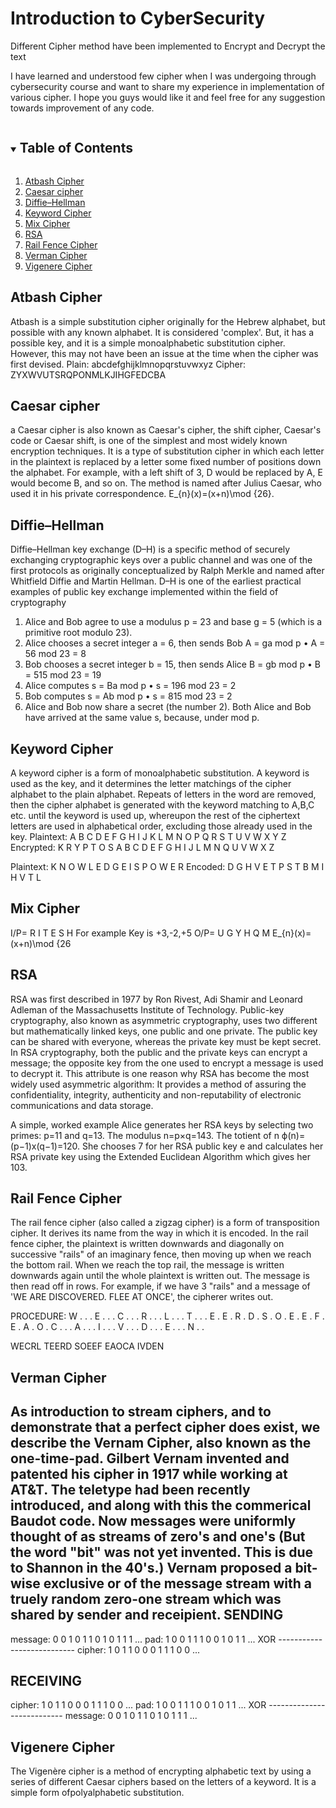 # Introduction to CyberSecurity
Different Cipher method have been implemented to Encrypt and Decrypt the text

I have learned and understood few cipher when I was undergoing through cybersecurity course and want to share my experience in implementation of various cipher. I hope you guys would like it and feel free for any suggestion towards improvement of any code.

<!-- TABLE OF CONTENTS -->
<details open="open">
  <summary><h2 style="display: inline-block">Table of Contents</h2></summary>
  <ol>
    <li>
      <a href="#Atbash-Cipher">Atbash Cipher</a></li>
    <li><a href="#Caesar-cipher">Caesar cipher</a></li>
    <li><a href="#Diffie–Hellman">Diffie–Hellman</a></li>
    <li><a href="#Keyword-Cipher">Keyword Cipher</a></li>
    <li><a href="#Mix-Cipher">Mix Cipher</a></li>
    <li><a href="#RSA">RSA</a></li>
    <li><a href="#Rail-Fence-Cipher">Rail Fence Cipher</a></li>
    <li><a href="#Verman-Cipher">Verman Cipher</a></li>
    <li><a href="#Vigenere-Cipher">Vigenere Cipher</a></li>
  </ol>
</details>

## Atbash Cipher
Atbash  is a simple substitution cipher originally for the Hebrew alphabet, but possible with any known alphabet.
It is considered 'complex'. But, it has a possible key, and it is a simple monoalphabetic substitution cipher. However, this may not have been an issue at the time when the cipher was first devised.
Plain:  abcdefghijklmnopqrstuvwxyz
Cipher: ZYXWVUTSRQPONMLKJIHGFEDCBA

## Caesar cipher
a Caesar cipher is also known as Caesar's cipher, the shift cipher, Caesar's code or Caesar shift, is one of the simplest and most widely known encryption techniques. It is a type of substitution cipher in which each letter in the plaintext is replaced by a letter some fixed number of positions down the alphabet. For example, with a left shift of 3, D would be replaced by A, E would become B, and so on. The method is named after Julius Caesar, who used it in his private correspondence.
E_{n}(x)=(x+n)\mod {26}.

## Diffie–Hellman
Diffie–Hellman key exchange (D–H) is a specific method of securely exchanging cryptographic keys over a public channel and was one of the first protocols as originally conceptualized by Ralph Merkle and named after Whitfield Diffie and Martin Hellman. D–H is one of the earliest practical examples of public key exchange implemented within the field of cryptography
1.	Alice and Bob agree to use a modulus p = 23 and base g = 5 (which is a primitive root modulo 23).
2.	Alice chooses a secret integer a = 6, then sends Bob A = ga mod p
•	A = 56 mod 23 = 8
3.	Bob chooses a secret integer b = 15, then sends Alice B = gb mod p
•	B = 515 mod 23 = 19
4.	Alice computes s = Ba mod p
•	s = 196 mod 23 = 2
5.	Bob computes s = Ab mod p
•	s = 815 mod 23 = 2
6.	Alice and Bob now share a secret (the number 2).
Both Alice and Bob have arrived at the same value s, because, under mod p.


## Keyword Cipher
A keyword cipher is a form of monoalphabetic substitution. A keyword is used as the key, and it determines the letter matchings of the cipher alphabet to the plain alphabet. Repeats of letters in the word are removed, then the cipher alphabet is generated with the keyword matching to A,B,C etc. until the keyword is used up, whereupon the rest of the ciphertext letters are used in alphabetical order, excluding those already used in the key.
Plaintext:   A B C D E F G H I J K L M N O P Q R S T U V W X Y Z
Encrypted:   K R Y P T O S A B C D E F G H I J L M N Q U V W X Z

Plaintext:   K N O W L E D G E  I S  P O W E R
Encoded:     D G H V E T P S T  B M  I H V T L

## Mix Cipher
I/P= R  I  T  E S  H
For example Key is +3,-2,+5
O/P= U  G  Y  H  Q  M
E_{n}(x)=(x+n)\mod {26

## RSA
RSA was first described in 1977 by Ron Rivest, Adi Shamir and Leonard Adleman of the Massachusetts Institute of Technology. Public-key cryptography, also known as asymmetric cryptography, uses two different but mathematically linked keys, one public and one private. The public key can be shared with everyone, whereas the private key must be kept secret. In RSA cryptography, both the public and the private keys can encrypt a message; the opposite key from the one used to encrypt a message is used to decrypt it. This attribute is one reason why RSA has become the most widely used asymmetric algorithm: It provides a method of assuring the confidentiality, integrity, authenticity and non-reputability of electronic communications and data storage.

A simple, worked example
Alice generates her RSA keys by selecting two primes: p=11 and q=13. The modulus n=p×q=143. The totient of n ϕ(n)=(p−1)x(q−1)=120. She chooses 7 for her RSA public key e and calculates her RSA private key using the Extended Euclidean Algorithm which gives her 103.

## Rail Fence Cipher
The rail fence cipher (also called a zigzag cipher) is a form of transposition cipher. It derives its name from the way in which it is encoded. 
In the rail fence cipher, the plaintext is written downwards and diagonally on successive "rails" of an imaginary fence, then moving up when we reach the bottom rail. When we reach the top rail, the message is written downwards again until the whole plaintext is written out. The message is then read off in rows. For example, if we have 3 "rails" and a message of 'WE ARE DISCOVERED. FLEE AT ONCE', the cipherer writes out.

PROCEDURE:
W . . . E . . . C . . . R . . . L . . . T . . . E
. E . R . D . S . O . E . E . F . E . A . O . C .
. . A . . . I . . . V . . . D . . . E . . . N . .

WECRL TEERD SOEEF EAOCA IVDEN

## Verman Cipher
As introduction to stream ciphers, and to demonstrate that a perfect cipher does exist, we describe the Vernam Cipher, also known as the one-time-pad.
Gilbert Vernam invented and patented his cipher in 1917 while working at AT&T. The teletype had been recently introduced, and along with this the commerical Baudot code. Now messages were uniformly thought of as streams of zero's and one's (But the word "bit" was not yet invented. This is due to Shannon in the 40's.)
Vernam proposed a bit-wise exclusive or of the message stream with a truely random zero-one stream which was shared by sender and receipient.
   SENDING
   -------
   message: 0 0 1 0 1 1 0 1 0 1 1 1 ...
   pad:     1 0 0 1 1 1 0 0 1 0 1 1 ...
   XOR      ---------------------------
   cipher:  1 0 1 1 0 0 0 1 1 1 0 0 ...

   RECEIVING
   ---------
   cipher:  1 0 1 1 0 0 0 1 1 1 0 0 ...
   pad:     1 0 0 1 1 1 0 0 1 0 1 1 ...
   XOR      ---------------------------
   message: 0 0 1 0 1 1 0 1 0 1 1 1 ...
   
  
  
## Vigenere Cipher
The Vigenère cipher is a method of encrypting alphabetic text by using a series of different Caesar ciphers based on the letters of a keyword. It is a simple form ofpolyalphabetic substitution.
















